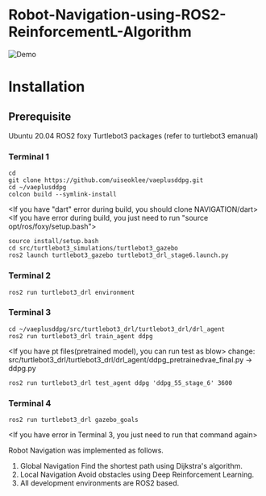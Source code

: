 # Robot-Navigation-using-ROS2-ReinforcementL-Algorithm
![Demo](media/dijkstra_td3.gif)

# Installation
## Prerequisite
Ubuntu 20.04
ROS2 foxy
Turtlebot3 packages (refer to turtlebot3 emanual)

### Terminal 1
```
cd
git clone https://github.com/uiseoklee/vaeplusddpg.git
cd ~/vaeplusddpg
colcon build --symlink-install
```
<If you have "dart" error during build, you should clone NAVIGATION/dart>
<If you have error during build, you just need to run "source opt/ros/foxy/setup.bash">
```
source install/setup.bash
cd src/turtlebot3_simulations/turtlebot3_gazebo
ros2 launch turtlebot3_gazebo turtlebot3_drl_stage6.launch.py
```

### Terminal 2
```
ros2 run turtlebot3_drl environment
```

### Terminal 3
```
cd ~/vaeplusddpg/src/turtlebot3_drl/turtlebot3_drl/drl_agent
ros2 run turtlebot3_drl train_agent ddpg
```
<If you have pt files(pretrained model), you can run test as blow>
change: src/turtlebot3_drl/turtlebot3_drl/drl_agent/ddpg_pretrainedvae_final.py -> ddpg.py
```
ros2 run turtlebot3_drl test_agent ddpg 'ddpg_55_stage_6' 3600
```

### Terminal 4
```
ros2 run turtlebot3_drl gazebo_goals
```
<If you have error in Terminal 3, you just need to run that command again>


Robot Navigation was implemented as follows. 
1. Global Navigation Find the shortest path using Dijkstra's algorithm.
2. Local Navigation Avoid obstacles using Deep Reinforcement Learning.
3. All development environments are ROS2 based.
